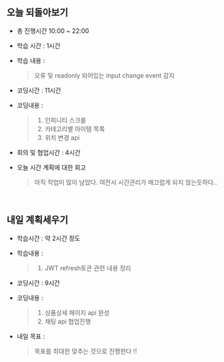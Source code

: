 ## 오늘 되돌아보기
- 총 진행시간 10:00 ~ 22:00
- 학습 시간 : 1시간
- 학습 내용 : 
  > 오류 및 readonly 되어있는 input change event 감지
- 코딩시간 : 11시간
- 코딩내용 : 
  > 1. 인피니티 스크롤
  > 2. 카테고리별 아이템 목록
  > 3. 위치 변경 api

- 회의 및 협업시간 : 4시간
- 오늘 시간 계획에 대한 회고
  > 아직 작업미 많이 남았다. 여전시 시간관리가 매끄럽게 되지 않는듯하다..

<br>

## 내일 계획세우기
- 학습시간 : 약 2시간 정도
- 학습내용 : 
  > 1. JWT refresh토큰 관련 내용 정리

- 코딩시간 : 9시간
- 코딩내용 :
  > 1. 상품상세 페이지 api 완성
  > 2. 채팅 api 협업진행

- 내일 목표 :
  > 목표를 최대한 맞추는 것으로 진행한다 !!


  